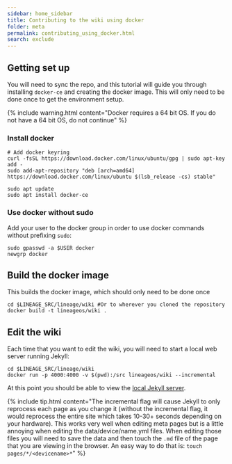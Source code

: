 ```yaml
---
sidebar: home_sidebar
title: Contributing to the wiki using docker
folder: meta
permalink: contributing_using_docker.html
search: exclude
---
```


## Getting set up

You will need to sync the repo, and this tutorial will guide you through installing `docker-ce` and creating the
docker image. This will only need to be done once to get the environment setup. 

{% include warning.html content="Docker requires a 64 bit OS. If you do not have a 64 bit OS, do not continue" %}

### Install docker

```
# Add docker keyring
curl -fsSL https://download.docker.com/linux/ubuntu/gpg | sudo apt-key add -
sudo add-apt-repository "deb [arch=amd64] https://download.docker.com/linux/ubuntu $(lsb_release -cs) stable"

sudo apt update
sudo apt install docker-ce
```

### Use docker without sudo

Add your user to the docker group in order to use docker commands without prefixing `sudo`:

```
sudo gpasswd -a $USER docker
newgrp docker
```

## Build the docker image

This builds the docker image, which should only need to be done once

```
cd $LINEAGE_SRC/lineage/wiki #Or to wherever you cloned the repository
docker build -t lineageos/wiki .
```

## Edit the wiki

Each time that you want to edit the wiki, you will need to start a local web server running Jekyll:

```
cd $LINEAGE_SRC/lineage/wiki
docker run -p 4000:4000 -v $(pwd):/src lineageos/wiki --incremental
```

At this point you should be able to view the [local Jekyll server](http://127.0.0.1:4000).

{% include tip.html content="The incremental flag will cause Jekyll to only reprocess each page as you change it (without the incremental flag, it would reprocess the entire site which takes 10-30+ seconds depending on your hardware). This works very well when editing meta pages but is a little annoying when editing the data/device/name.yml files. When editing those files you will need to save the data and then touch the `.md` file of the page that you are viewing in the browser. An easy way to do that is: `touch pages/*/<devicename>*`" %}
